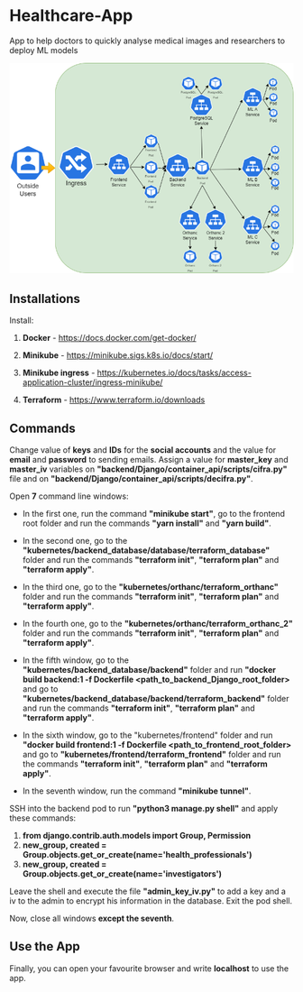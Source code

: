 # Healthcare-App
App to help doctors to quickly analyse medical images and researchers to deploy ML models

![App Architecture](./kubernetes_cluster.drawio.png "App Architecture")

## Installations

Install:

1. **Docker** - https://docs.docker.com/get-docker/
 
2. **Minikube** - https://minikube.sigs.k8s.io/docs/start/

3. **Minikube ingress** - https://kubernetes.io/docs/tasks/access-application-cluster/ingress-minikube/

4. **Terraform** - https://www.terraform.io/downloads

## Commands

Change value of **keys** and **IDs** for the **social accounts** and the value for **email** and **password** to sending emails. Assign a value for **master_key** and **master_iv** variables on **"backend/Django/container_api/scripts/cifra.py"** file and on **"backend/Django/container_api/scripts/decifra.py"**.

Open **7** command line windows:

- In the first one, run the command **"minikube start"**, go to the frontend root folder and run the commands **"yarn install"** and **"yarn build"**.

- In the second one, go to the **"kubernetes/backend_database/database/terraform_database"** folder and run the commands **"terraform init"**, **"terraform plan"** and **"terraform apply"**.

- In the third one, go to the **"kubernetes/orthanc/terraform_orthanc"** folder and run the commands **"terraform init"**, **"terraform plan"** and **"terraform apply"**.

- In the fourth one, go to the **"kubernetes/orthanc/terraform_orthanc_2"** folder and run the commands **"terraform init"**, **"terraform plan"** and **"terraform apply"**.

- In the fifth window, go to the **"kubernetes/backend_database/backend"** folder and run **"docker build backend:1 -f Dockerfile <path_to_backend_Django_root_folder>** and go to **"kubernetes/backend_database/backend/terraform_backend"** folder and run the commands **"terraform init"**, **"terraform plan"** and **"terraform apply"**.

- In the sixth window, go to the "kubernetes/frontend" folder and run **"docker build frontend:1 -f Dockerfile <path_to_frontend_root_folder>** and go to **"kubernetes/frontend/terraform_frontend"** folder and run the commands **"terraform init"**, **"terraform plan"** and **"terraform apply"**.

- In the seventh window, run the command **"minikube tunnel"**.

SSH into the backend pod to run **"python3 manage.py shell"** and apply these commands:
1. **from django.contrib.auth.models import Group, Permission**
2. **new_group, created = Group.objects.get_or_create(name='health_professionals')**
3. **new_group, created = Group.objects.get_or_create(name='investigators')**

Leave the shell and execute the file **"admin_key_iv.py"** to add a key and a iv to the admin to encrypt his information in the database. Exit the pod shell.

Now, close all windows **except the seventh**.

## Use the App

Finally, you can open your favourite browser and write **localhost** to use the app.
